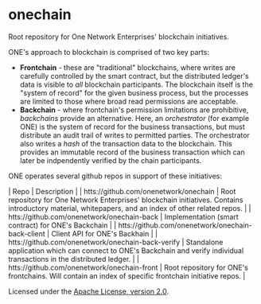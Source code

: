 # onechain

Root repository for One Network Enterprises' blockchain initiatives.

ONE's approach to blockchain is comprised of two key parts:

 * **Frontchain** - these are "traditional" blockchains, where writes are carefully controlled 
   by the smart contract, but the distributed ledger's data is visible to *all* blockchain participants.
   The blockchain itself is the "system of record" for the given business process, but the processes
   are limited to those where broad read permissions are acceptable.
 * **Backchain** - where frontchain's permission limitations are prohibitive, *backchains* provide an 
   alternative.  Here, an *orchestrator* (for example ONE) is the system of record for the business
   transactions, but must distribute an audit trail of writes to permitted parties.  The orchestrator
   also writes a *hash* of the transaction data to the blockchain.  This provides an immutable record
   of the business transaction which can later be indpendently verified by the chain participants.

ONE operates several github repos in support of these initiatives:

| Repo | Description |
| htts://github.com/onenetwork/onechain | Root repository for One Network Enterprises' blockchain initiatives.  Contains introductory material, whitepapers, and an index of other related repos. |
| htts://github.com/onenetwork/onechain-back | Implementation (smart contract) for ONE's Backchain |
| htts://github.com/onenetwork/onechain-back-client | Client API for ONE's Backhain |
| htts://github.com/onenetwork/onechain-back-verify | Standalone application which can connect to ONE's Backchain and verify individual transactions in the distributed ledger. |
| htts://github.com/onenetwork/onechain-front | Root repository for ONE's frontchains.  Will contain an index of specific frontchain initiative repos. |




Licensed under the [Apache License, version 2.0](http://www.apache.org/licenses/LICENSE-2.0).
